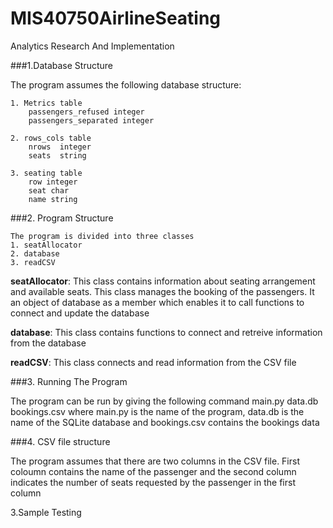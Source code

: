 # MIS40750AirlineSeating
Analytics Research And Implementation

###1.Database Structure

The program assumes the following database structure:
    
    1. Metrics table
        passengers_refused integer
        passengers_separated integer
    
    2. rows_cols table
        nrows  integer
        seats  string
    
    3. seating table
        row integer
        seat char
        name string

###2. Program Structure

    The program is divided into three classes
    1. seatAllocator
    2. database
    3. readCSV
         
__seatAllocator__: This class contains information about seating arrangement and available seats. This class manages the booking of the passengers. It   an object of database as a member which enables it to call functions to connect and update the database

__database__: This class contains functions to connect and retreive information from the database

__readCSV__: This class connects and read information from the CSV file


###3. Running The Program

The program can be run by giving the following command
main.py data.db bookings.csv
where main.py is the name of the program, data.db is the name of the SQLite database and bookings.csv contains the bookings data

###4. CSV file structure

The program assumes that there are two columns in the CSV file. First coloumn contains the name of the passenger and the second column indicates the number of seats requested by the passenger in the first column

3.Sample Testing

